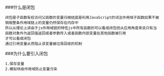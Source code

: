 ###什么是闭包
```
闭包是子函数有权访问父函数的变量归根结底是利用JavaScript的词法作用域子函数如果不被销毁整条作用域链上的变量仍然保存在内存中
所以从理论上讲由于js作用域链的特性js中所有函数的可以看成闭包但从应用角度来说只有当函数对象作为返回值返回或者参数传入或者函数内部变量在其他函数被引用
才可以看成闭包
通过引用变量从而阻止该变量被垃圾回收的机制
```
###为什么要引入闭包
```
1.保存变量
2.模拟块级作用域防止变量污染
```